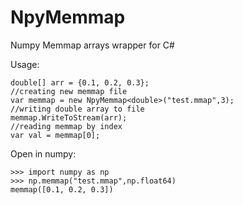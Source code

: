# NpyMemmap
Numpy Memmap arrays wrapper for C#

Usage:

~~~~
double[] arr = {0.1, 0.2, 0.3};
//creating new memmap file
var memmap = new NpyMemmap<double>("test.mmap",3);
//writing double array to file
memmap.WriteToStream(arr);
//reading memmap by index
var val = memmap[0];
~~~~
Open in numpy:
~~~~
>>> import numpy as np
>>> np.memmap("test.mmap",np.float64)
memmap([0.1, 0.2, 0.3])
~~~~
